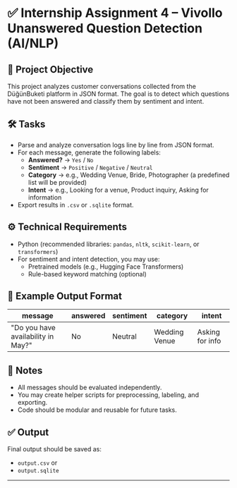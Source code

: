 # ✅ Internship Assignment 4 – Vivollo Unanswered Question Detection (AI/NLP)

## 🎯 Project Objective

This project analyzes customer conversations collected from the DüğünBuketi platform in JSON format. The goal is to detect which questions have not been answered and classify them by sentiment and intent.

## 🛠️ Tasks

- Parse and analyze conversation logs line by line from JSON format.
- For each message, generate the following labels:
  - **Answered?** → `Yes` / `No`
  - **Sentiment** → `Positive` / `Negative` / `Neutral`
  - **Category** → e.g., Wedding Venue, Bride, Photographer (a predefined list will be provided)
  - **Intent** → e.g., Looking for a venue, Product inquiry, Asking for information
- Export results in `.csv` or `.sqlite` format.

## ⚙️ Technical Requirements

- Python (recommended libraries: `pandas`, `nltk`, `scikit-learn`, or `transformers`)
- For sentiment and intent detection, you may use:
  - Pretrained models (e.g., Hugging Face Transformers)
  - Rule-based keyword matching (optional)

## 📂 Example Output Format

| message                          | answered | sentiment | category       | intent              |
|----------------------------------|----------|-----------|----------------|---------------------|
| "Do you have availability in May?" | No       | Neutral   | Wedding Venue  | Asking for info     |

## 📌 Notes

- All messages should be evaluated independently.
- You may create helper scripts for preprocessing, labeling, and exporting.
- Code should be modular and reusable for future tasks.

## ✅ Output

Final output should be saved as:

- `output.csv` or
- `output.sqlite`

---

